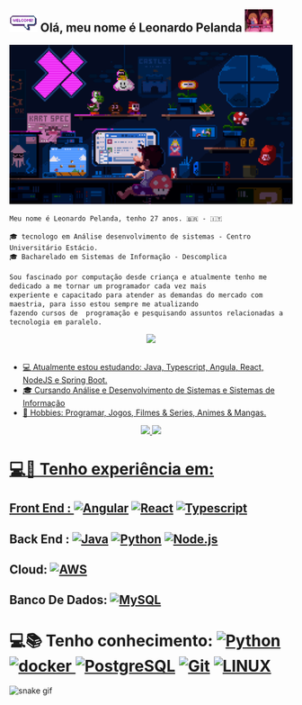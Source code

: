 ## <a target="_blank" rel="noopener noreferrer" href="/assets//welcomeglitch.gif"><img src="/assets//welcomeglitch.gif" width="50px" style="max-width: 100%;"></a> Olá, meu nome é Leonardo Pelanda <img height="40" src="/assets/OshiNoKo.gif"/>

<img src="/assets//mariodev.gif"/>

```
Meu nome é Leonardo Pelanda, tenho 27 anos. 🇧🇷 - 🇮🇹

🎓 tecnologo em Análise desenvolvimento de sistemas - Centro Universitário Estácio.
🎓 Bacharelado em Sistemas de Informação - Descomplica

Sou fascinado por computação desde criança e atualmente tenho me dedicado a me tornar um programador cada vez mais
experiente e capacitado para atender as demandas do mercado com maestria, para isso estou sempre me atualizando
fazendo cursos de  programação e pesquisando assuntos relacionadas a tecnologia em paralelo.
```

<div align="center">
  <a href="https://www.linkedin.com/in/leonardoapelanda/" target="_blank">
    <img src="https://img.shields.io/badge/-LinkedIn-%230077B5?style=for-the-badge&logo=linkedin&logoColor=white" target="_blank">
</div>
    
##
    
- :computer: Atualmente estou estudando: Java, Typescript, Angula, React, NodeJS e Spring Boot.
- :mortar_board: Cursando Análise e Desenvolvimento de Sistemas e Sistemas de Informação
- 🔎 Hobbies: Programar, Jogos, Filmes & Series, Animes & Mangas.

<div align="center">
  <img height="180em" src="https://github-readme-stats-wheat-two-53.vercel.app/api/top-langs/?username=Leonardo-009&theme=neon&hide_border=false&include_all_commits=false&count_private=false&layout=compact"/>
  <img height="180em" src="https://github-readme-stats-wheat-two-53.vercel.app/api?username=Leonardo-009&theme=neon&hide_border=false&include_all_commits=false&count_private=false"/>
</div>

##

 # 💻💼 Tenho experiência em:

 ## Front End : <a href="https://angular.io/" title="Angular"><img src="https://github.com/get-icon/geticon/raw/master/icons/angular-icon.svg" alt="Angular" width="21px" height="21px"></a> <a href="https://reactjs.org/" title="React"><img src="https://github.com/get-icon/geticon/raw/master/icons/react.svg" alt="React" width="21px" height="21px"></a> <a href="https://www.typescriptlang.org/" title="Typescript"><img src="https://github.com/get-icon/geticon/raw/master/icons/typescript-icon.svg" alt="Typescript" width="21px" height="21px"></a>

 ## Back End : <a href="https://www.java.com/" title="Java"><img src="https://github.com/get-icon/geticon/raw/master/icons/java.svg" alt="Java" width="21px" height="21px"></a> <a href="https://www.python.org/" title="Python"><img src="https://github.com/get-icon/geticon/raw/master/icons/python.svg" alt="Python" width="21px" height="21px"></a> <a href="https://nodejs.org/" title="Node.js"><img src="https://github.com/get-icon/geticon/raw/master/icons/nodejs-icon.svg" alt="Node.js" width="25px" height="25px"></a>
 ## Cloud: <a href="https://aws.amazon.com/" title="AWS"><img src="https://github.com/get-icon/geticon/raw/master/icons/aws.svg" alt="AWS" width="21px" height="21px"></a>

## Banco De Dados: </a> <a href="https://dev.mysql.com/" title="MySQL"><img src="https://github.com/get-icon/geticon/raw/master/icons/mysql.svg" alt="MySQL" width="21px" height="21px"></a>

 # 💻📚 Tenho conhecimento: <a href="https://www.python.org/" title="Python"><img src="https://github.com/get-icon/geticon/raw/master/icons/python.svg" alt="Python" width="21px" height="21px"></a> <a href="https://www.docker.com/" title="docker"><img src="https://github.com/get-icon/geticon/raw/master/icons/docker-icon.svg" alt="docker" width="21px" height="21px"> <a href="https://www.postgresql.org/" title="PostgreSQL"><img src="https://github.com/get-icon/geticon/raw/master/icons/postgresql.svg" alt="PostgreSQL" width="21px" height="21px"></a> <a href="https://git-scm.com/" title="Git"><img src="https://github.com/get-icon/geticon/raw/master/icons/git-icon.svg" alt="Git" width="21px" height="21px"></a> <a href="https://git-scm.com/" title="Linux"><img src="https://img.shields.io/badge/Linux-FCC624?style=for-the-badge&logo=linux&logoColor=black" alt="LINUX" width="50px" height="25px"></a>

 ![snake gif](https://github.com/Leonardo-009/Leonardo-009/blob/output/github-contribution-grid-snake.svg)